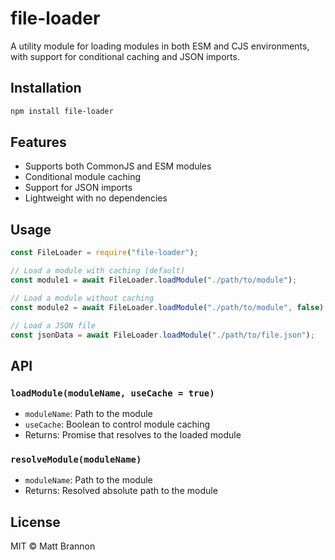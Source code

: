 # file-loader

A utility module for loading modules in both ESM and CJS environments, with support for conditional caching and JSON imports.

## Installation

```bash
npm install file-loader
```

## Features

- Supports both CommonJS and ESM modules
- Conditional module caching
- Support for JSON imports
- Lightweight with no dependencies

## Usage

```javascript
const FileLoader = require("file-loader");

// Load a module with caching (default)
const module1 = await FileLoader.loadModule("./path/to/module");

// Load a module without caching
const module2 = await FileLoader.loadModule("./path/to/module", false);

// Load a JSON file
const jsonData = await FileLoader.loadModule("./path/to/file.json");
```

## API

### `loadModule(moduleName, useCache = true)`

- `moduleName`: Path to the module
- `useCache`: Boolean to control module caching
- Returns: Promise that resolves to the loaded module

### `resolveModule(moduleName)`

- `moduleName`: Path to the module
- Returns: Resolved absolute path to the module

## License

MIT © Matt Brannon
